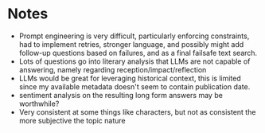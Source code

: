 # Notes

- Prompt engineering is very difficult, particularly enforcing constraints, had to implement retries, stronger language, and possibly might add follow-up questions based on failures, and as a final failsafe text search.
- Lots of questions go into literary analysis that LLMs are not capable of answering, namely regarding reception/impact/reflection
- LLMs would be great for leveraging historical context, this is limited since my available metadata doesn't seem to contain publication date.
- sentiment analysis on the resulting long form answers may be worthwhile?
- Very consistent at some things like characters, but not as consistent the more subjective the topic nature
